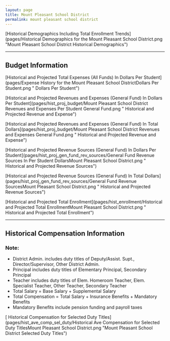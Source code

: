 ```yaml
---
layout: page
title: Mount Pleasant School District
permalink: mount pleasant school district
---
```



[Historical Demographics Including Total Enrollment Trends](pages/Historical Demographics for the Mount Pleasant School District.png "Mount Pleasant School District Historical Demographics")

___

## Budget Information

[Historical and Projected Total Expenses (All Funds) In Dollars Per Student](pages/Expense History for the Mount Pleasant School DistrictDollars Per Student.png " Dollars Per Student")

[Historical and Projected Revenues and Expenses (General Fund) In Dollars Per Student](pages/hist_proj_budget/Mount Pleasant School District Revenues and Expenses Per Student General Fund.png " Historical and Projected Revenue and Expense")

[Historical and Projected Revenues and Expenses (General Fund) In Total Dollars](pages/hist_proj_budget/Mount Pleasant School District Revenues and Expenses General Fund.png " Historical and Projected Revenue and Expense")

[Historical and Projected Revenue Sources (General Fund) In Dollars Per Student](pages/hist_proj_gen_fund_rev_sources/General Fund Revenue Sources In Per Student DollarsMount Pleasant School District.png " Historical and Projected Revenue Sources")

[Historical and Projected Revenue Sources (General Fund) In Total Dollars](pages/hist_proj_gen_fund_rev_sources/General Fund Revenue SourcesMount Pleasant School District.png " Historical and Projected Revenue Sources")

[Historical and Projected Total Enrollment](pages/hist_enrollment/Historical and Projected Total EnrollmentMount Pleasant School District.png " Historical and Projected Total Enrollment")


___

## Historical Compensation Information
### Note:
- District Admin. includes duty titles of Deputy/Assist. Supt., Director/Supervisor, Other District Admin.
- Principal includes duty titles of Elementary Principal, Secondary Principal
- Teacher includes duty titles of Elem. Homeroom Teacher, Elem. Specialist Teacher, Other Teacher, Secondary Teacher
- Total Salary = Base Salary + Supplemental Salary
- Total Compensation = Total Salary + Insurance Benefits + Mandatory Benefits
- Mandatory Benefits include pension funding and payroll taxes

[ Historical Compensation for Selected Duty Titles](pages/hist_ave_comp_sel_duty/Historical Ave Compensation for Selected Duty TitlesMount Pleasant School District.png "Mount Pleasant School District Selected Duty Titles")

